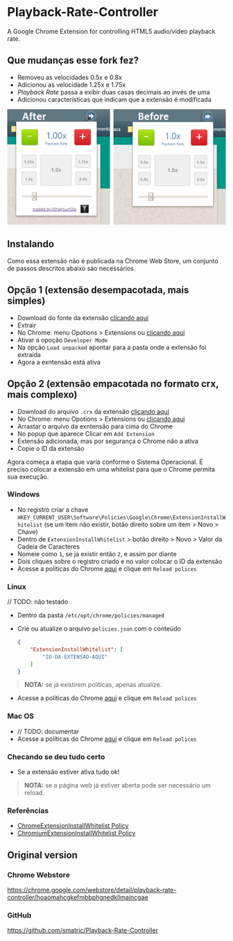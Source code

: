 # Playback-Rate-Controller

A Google Chrome Extension for controlling HTML5 audio/video playback rate.

## Que mudanças esse fork fez?

- Removeu as velocidades 0.5x e 0.8x
- Adicionou as velocidade 1.25x e 1.75x
- _Playback Rate_ passa a exibir duas casas decimais ao invés de uma
- Adicionou características que indicam que a extensão é modificada

![After and Before](after-before.png)

## Instalando

Como essa extensão não é publicada na Chrome Web Store, um conjunto de passos descritos abaixo sào necessários.

## Opção 1 (extensão desempacotada, mais simples)

- Download do fonte da extensão [clicando aqui](https://github.com/mhagnumdw/Playback-Rate-Controller/archive/master.zip)
- Extrair
- No Chrome: menu Opotions > Extensions ou [clicando aqui](chrome://extensions/)
- Ativar a opoção `Developer Mode`
- Na opção `Load unpacked` apontar para a pasta onde a extensão foi extraída
- Agora a exntensão está ativa

## Opção 2 (extensão empacotada no formato crx, mais complexo)

- Download do arquivo `.crx` da extensão [clicando aqui](https://github.com/mhagnumdw/Playback-Rate-Controller/releases/download/1.3.1.1/Playback-Rate-Controller.crx)
- No Chrome: menu Opotions > Extensions ou [clicando aqui](chrome://extensions/)
- Arrastar o arquivo da exntensão para cima do Chrome
- No popup que aparece Clicar em `Add Extension`
- Extensão adicionada, mas por segurança o Chrome não a ativa
- Copie o ID da extensão

Agora começa a etapa que varia conforme o Sistema Operacional.
É preciso colocar a extensão em uma whitelist para que o Chrome permita sua execução.

### Windows

- No registro criar a chave `HKEY_CURRENT_USER\Software\Policies\Google\Chrome\ExtensionInstallWhitelist` (se um item não existir, botão direito sobre um item > Novo > Chave)
- Dentro de `ExtensionInstallWhitelist` > botão direito > Novo > Valor da Cadeia de Caracteres
- Nomeie como `1`, se ja existir então `2`, e assim por diante
- Dois cliques sobre o registro criado e no valor colocar o ID da extensão
- Acesse a políticas do Chrome [aqui](chrome://policy/) e clique em `Reload polices`

### Linux

// TODO: não testado

- Dentro da pasta `/etc/opt/chrome/policies/managed`
- Crie ou atualize o arquivo `policies.json` com o conteúdo

    ```json
    {
        "ExtensionInstallWhitelist": [
            "ID-DA-EXTENSAO-AQUI"
        ]
    }
    ```

> **NOTA:** se já existirem políticas, apenas atualize.

- Acesse a políticas do Chrome [aqui](chrome://policy/) e clique em `Reload polices`

### Mac OS

- // TODO: documentar
- Acesse a políticas do Chrome [aqui](chrome://policy/) e clique em `Reload polices`

### Checando se deu tudo certo

- Se a extensão estiver ativa tudo ok!

> **NOTA:** se a página web já estiver aberta pode ser necessário um reload.

### Referências

- [Chrome ​Extension​Install​Whitelist Policy](https://cloud.google.com/docs/chrome-enterprise/policies/?policy=ExtensionInstallWhitelist)
- [Chromium ​Extension​Install​Whitelist Policy](https://www.chromium.org/administrators/policy-list-3#ExtensionInstallWhitelist)

## Original version

### Chrome Webstore

<https://chrome.google.com/webstore/detail/playback-rate-controller/hoaomahcgkefmbbphgnedkllmaincgae>

### GitHub

<https://github.com/smatric/Playback-Rate-Controller>
